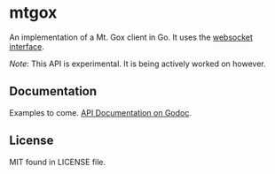 # mtgox

An implementation of a Mt. Gox client in Go. It uses the [websocket interface](https://en.bitcoin.it/wiki/MtGox/API/Streaming).

_Note_: This API is experimental. It is being actively worked on however.

## Documentation

Examples to come. [API Documentation on Godoc](http://godoc.org/github.com/yanatan16/golang-mtgox).

## License

MIT found in LICENSE file.